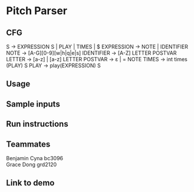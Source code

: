 # Pitch Parser


## CFG

S -> EXPRESSION S | PLAY | TIMES | $
EXPRESSION -> NOTE | IDENTIFIER 
NOTE -> [A-G][0-9][w|h|q|e|s]
IDENTIFIER -> [A-Z] LETTER POSTVAR
LETTER -> [a-z] | [a-z] LETTER
POSTVAR -> ε | = NOTE
TIMES -> int times (PLAY) S
PLAY -> play(EXPRESSION) S

## Usage 

## Sample inputs 

## Run instructions 

## Teammates 
Benjamin Cyna bc3096 <br>
Grace Dong grd2120 <br>

## Link to demo